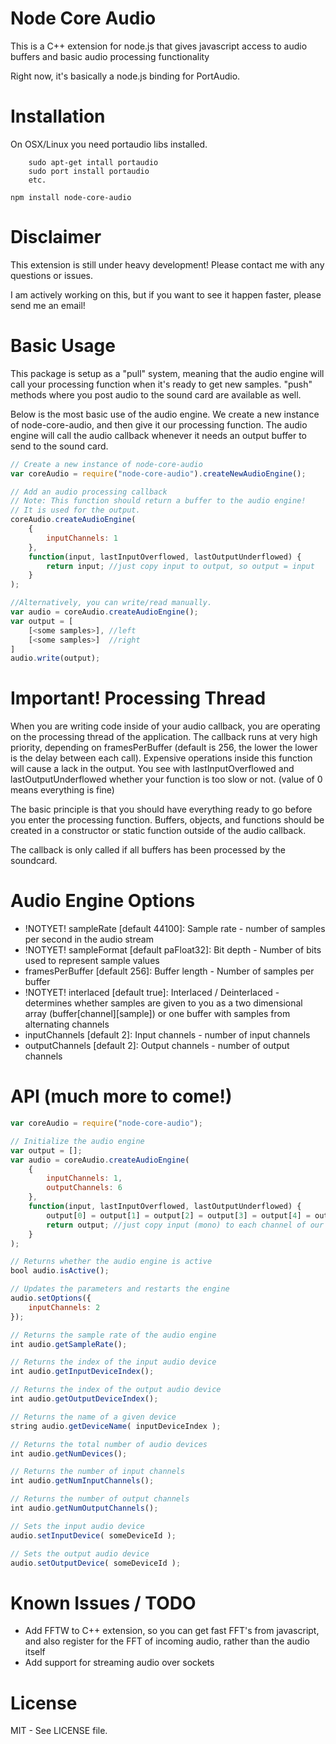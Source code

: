 Node Core Audio
==================
This is a C++ extension for node.js that gives javascript access to audio buffers and basic audio processing functionality

Right now, it's basically a node.js binding for PortAudio.

Installation
=====

On OSX/Linux you need portaudio libs installed.
```
	sudo apt-get intall portaudio
	sudo port install portaudio
	etc.
```

```
npm install node-core-audio
```

Disclaimer
=====
This extension is still under heavy development! Please contact me with any questions
or issues.

I am actively working on this, but if you want to see it happen faster, please 
send me an email!

Basic Usage
=====
This package is setup as a "pull" system, meaning that the audio engine will 
call your processing function when it's ready to get new samples. "push" methods
where you post audio to the sound card are available as well.

Below is the most basic use of the audio engine. We create a new instance of
node-core-audio, and then give it our processing function. The audio engine
will call the audio callback whenever it needs an output buffer to send to
the sound card.

```javascript
// Create a new instance of node-core-audio
var coreAudio = require("node-core-audio").createNewAudioEngine();

// Add an audio processing callback
// Note: This function should return a buffer to the audio engine!
// It is used for the output.
coreAudio.createAudioEngine(
	{
		inputChannels: 1
	},
	function(input, lastInputOverflowed, lastOutputUnderflowed) {
        return input; //just copy input to output, so output = input
    }
);

//Alternatively, you can write/read manually.
var audio = coreAudio.createAudioEngine();
var output = [
	[<some samples>], //left
	[<some samples>]  //right
]
audio.write(output);
```

Important! Processing Thread
=====
When you are writing code inside of your audio callback, you are operating on
the processing thread of the application. The callback runs at very high priority,
depending on framesPerBuffer (default is 256, the lower the lower is the delay between
each call). Expensive operations inside this function will cause a lack in the output.
You see with lastInputOverflowed and lastOutputUnderflowed whether your function is
too slow or not. (value of 0 means everything is fine)

The basic principle is that you should have everything ready to go before you enter
the processing function. Buffers, objects, and functions should be created in a 
constructor or static function outside of the audio callback.

The callback is only called if all buffers has been processed by the soundcard.

Audio Engine Options
=====
* !NOTYET! sampleRate [default 44100]: Sample rate - number of samples per second in the audio stream
* !NOTYET! sampleFormat [default paFloat32]: Bit depth - Number of bits used to represent sample values
* framesPerBuffer [default 256]: Buffer length - Number of samples per buffer
* !NOTYET! interlaced [default true]: Interlaced / Deinterlaced - determines whether samples are given to you as a two dimensional array (buffer[channel][sample]) or one buffer with samples from alternating channels
* inputChannels [default 2]: Input channels - number of input channels
* outputChannels [default 2]: Output channels - number of output channels

API (much more to come!)
=====
```javascript
var coreAudio = require("node-core-audio");

// Initialize the audio engine
var output = [];
var audio = coreAudio.createAudioEngine(
	{
		inputChannels: 1,
		outputChannels: 6
	},
	function(input, lastInputOverflowed, lastOutputUnderflowed) {
		output[0] = output[1] = output[2] = output[3] = output[4] = output[5] = input[0];
        return output; //just copy input (mono) to each channel of our 5.1 output
    }
);

// Returns whether the audio engine is active
bool audio.isActive();

// Updates the parameters and restarts the engine
audio.setOptions({
	inputChannels: 2
});

// Returns the sample rate of the audio engine
int audio.getSampleRate();

// Returns the index of the input audio device 
int audio.getInputDeviceIndex();

// Returns the index of the output audio device 
int audio.getOutputDeviceIndex();

// Returns the name of a given device 
string audio.getDeviceName( inputDeviceIndex );

// Returns the total number of audio devices
int audio.getNumDevices();

// Returns the number of input channels
int audio.getNumInputChannels();

// Returns the number of output channels
int audio.getNumOutputChannels();

// Sets the input audio device
audio.setInputDevice( someDeviceId );

// Sets the output audio device
audio.setOutputDevice( someDeviceId );
```

Known Issues / TODO
=====

* Add FFTW to C++ extension, so you can get fast FFT's from javascript, and also register for the FFT of incoming audio, rather than the audio itself
* Add support for streaming audio over sockets

License
=====
MIT - See LICENSE file.